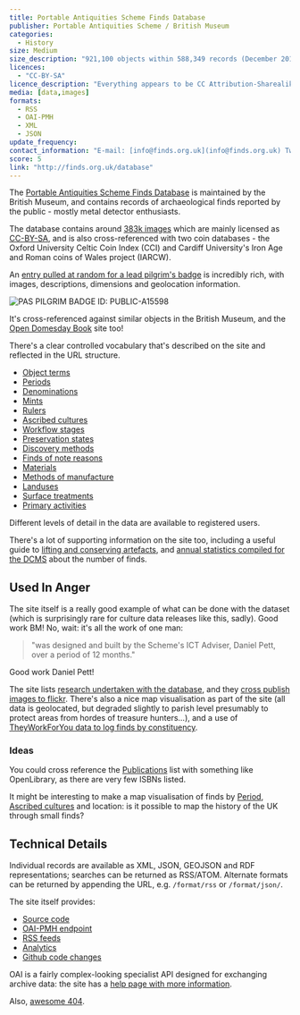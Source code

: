 ```yaml
---
title: Portable Antiquities Scheme Finds Database
publisher: Portable Antiquities Scheme / British Museum
categories: 
  - History
size: Medium
size_description: "921,100 objects within 588,349 records (December 2013)" 
licences: 
  - "CC-BY-SA"
licence_description: "Everything appears to be CC Attribution-Sharealike licensed, including most images."
media: [data,images]
formats: 
  - RSS
  - OAI-PMH
  - XML
  - JSON
update_frequency: 
contact_information: "E-mail: [info@finds.org.uk](info@finds.org.uk) Twitter: [@findsorguk](https://twitter.com/findsorguk)"
score: 5
link: "http://finds.org.uk/database"
---
```


The [Portable Antiquities Scheme Finds Database](http://finds.org.uk/database) is maintained by the British Museum, and contains records of archaeological finds reported by the public - mostly metal detector enthusiasts.

The database contains around [383k images](http://finds.org.uk/database/images) which are mainly licensed as [CC-BY-SA](http://creativecommons.org/licenses/by-sa/3.0/), and is also cross-referenced with two coin databases - the Oxford University Celtic Coin Index (CCI) and Cardiff University's Iron Age and Roman coins of Wales project (IARCW).


An [entry pulled at random for a lead pilgrim's badge](http://finds.org.uk/database/artefacts/record/id/577124) is incredibly rich, with images, descriptions, dimensions and geolocation information.

![PAS PILGRIM BADGE ID: PUBLIC-A15598](http://finds.org.uk/images/rtyrrell/medium/mount,P20badge,P20,282,29.jpg.pagespeed.ce.Lh7CrcBAFx.jpg)

It's cross-referenced against similar objects in the British Museum, and the [Open Domesday Book](http://domesdaymap.co.uk) site too!

There's a clear controlled vocabulary that's described on the site and reflected in the URL structure. 

* [Object terms](http://finds.org.uk/database/terminology/objects)
* [Periods](http://finds.org.uk/database/terminology/periods)
* [Denominations](http://finds.org.uk/database/terminology/denominations)
* [Mints](http://finds.org.uk/database/terminology/mints)
* [Rulers](http://finds.org.uk/database/terminology/rulers)
* [Ascribed cultures](http://finds.org.uk/database/terminology/cultures)
* [Workflow stages](http://finds.org.uk/database/terminology/workflows)
* [Preservation states](http://finds.org.uk/database/terminology/preservations)
* [Discovery methods](http://finds.org.uk/database/terminology/methods)
* [Finds of note reasons](http://finds.org.uk/database/terminology/notes)
* [Materials](http://finds.org.uk/database/terminology/materials)
* [Methods of manufacture](http://finds.org.uk/database/terminology/manufactures)
* [Landuses](http://finds.org.uk/database/terminology/landuses)
* [Surface treatments](http://finds.org.uk/database/terminology/surfaces)
* [Primary activities](http://finds.org.uk/database/terminology/activities)

Different levels of detail in the data are available to registered users. 

There's a lot of supporting information on the site too, including a useful guide to [lifting and conserving artefacts](http://finds.org.uk/conservation), and [annual statistics compiled for the DCMS](http://finds.org.uk/news) about the number of finds.


## Used In Anger

The site itself is a really good example of what can be done with the dataset (which is surprisingly rare for culture data releases like this, sadly). Good work BM! No, wait: it's all the work of one man: 
> "was designed and built by the Scheme's ICT Adviser, Daniel Pett, over a period of 12 months."

Good work Daniel Pett!

The site lists [research undertaken with the database](http://finds.org.uk/research/projects), and they [cross publish images to flickr](http://www.flickr.com/photos/finds). There's also a nice map visualisation as part of the site (all data is geolocated, but degraded slightly to parish level presumably to protect areas from hordes of treasure hunters...), and a use of [TheyWorkForYou data to log finds by constituency](http://finds.org.uk/news/theyworkforyou/finds/constituency/Aberavon).

### Ideas ###

You could cross reference the [Publications](http://finds.org.uk/database/publications) list with something like OpenLibrary, as there are very few ISBNs listed.

It might be interesting to make a map visualisation of finds by  [Period](http://finds.org.uk/database/terminology/periods), [Ascribed cultures](http://finds.org.uk/database/terminology/cultures) and location: is it possible to map the history of the UK through small finds?

## Technical Details

Individual records are available as XML, JSON, GEOJSON and RDF representations; searches can be returned as RSS/ATOM. Alternate formats can be returned by appending the URL, e.g. ```/format/rss``` or ```/format/json/```.

The site itself provides:

* [Source code](https://github.com/portableant/Beowulf---PAS)
* [OAI-PMH endpoint](http://finds.org.uk/database/oai)
* [RSS feeds](http://finds.org.uk/info/advice/rss)
* [Analytics](http://finds.org.uk/analytics)
* [Github code changes](http://finds.org.uk/info/github)


OAI is a fairly complex-looking specialist API designed for exchanging archive data: the site has a [help page with more information](http://finds.org.uk/database/oai).

Also, [awesome 404](http://finds.org.uk/database/images/image/id/440526/format/jpg).